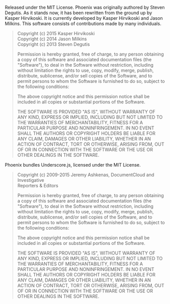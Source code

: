 Released under the MIT License. Phoenix was originally authored by Steven Degutis. As it stands now, it has been rewritten from the ground up by Kasper Hirvikoski. It is currently developed by Kasper Hirvikoski and Jason Milkins. This software consists of contributions made by many individuals.

> Copyright (c) 2015 Kasper Hirvikoski  
> Copyright (c) 2014 Jason Milkins  
> Copyright (c) 2013 Steven Degutis
>
> Permission is hereby granted, free of charge, to any person obtaining a copy of this software and associated
> documentation files (the "Software"), to deal in the Software without restriction, including without limitation the
> rights to use, copy, modify, merge, publish, distribute, sublicense, and/or sell copies of the Software, and to permit
> persons to whom the Software is furnished to do so, subject to the following conditions:
>
> The above copyright notice and this permission notice shall be included in all copies or substantial portions of the
> Software.
>
> THE SOFTWARE IS PROVIDED "AS IS", WITHOUT WARRANTY OF ANY KIND, EXPRESS OR IMPLIED, INCLUDING BUT NOT LIMITED TO THE
> WARRANTIES OF MERCHANTABILITY, FITNESS FOR A PARTICULAR PURPOSE AND NONINFRINGEMENT. IN NO EVENT SHALL THE AUTHORS OR
> COPYRIGHT HOLDERS BE LIABLE FOR ANY CLAIM, DAMAGES OR OTHER LIABILITY, WHETHER IN AN ACTION OF CONTRACT, TORT OR
> OTHERWISE, ARISING FROM, OUT OF OR IN CONNECTION WITH THE SOFTWARE OR THE USE OR OTHER DEALINGS IN THE SOFTWARE.

Phoenix bundles Underscore.js, licensed under the MIT License.

> Copyright (c) 2009-2015 Jeremy Ashkenas, DocumentCloud and Investigative  
> Reporters & Editors
>
> Permission is hereby granted, free of charge, to any person
> obtaining a copy of this software and associated documentation
> files (the "Software"), to deal in the Software without
> restriction, including without limitation the rights to use,
> copy, modify, merge, publish, distribute, sublicense, and/or sell
> copies of the Software, and to permit persons to whom the
> Software is furnished to do so, subject to the following
> conditions:
>
> The above copyright notice and this permission notice shall be
> included in all copies or substantial portions of the Software.
>
> THE SOFTWARE IS PROVIDED "AS IS", WITHOUT WARRANTY OF ANY KIND,
> EXPRESS OR IMPLIED, INCLUDING BUT NOT LIMITED TO THE WARRANTIES
> OF MERCHANTABILITY, FITNESS FOR A PARTICULAR PURPOSE AND
> NONINFRINGEMENT. IN NO EVENT SHALL THE AUTHORS OR COPYRIGHT
> HOLDERS BE LIABLE FOR ANY CLAIM, DAMAGES OR OTHER LIABILITY,
> WHETHER IN AN ACTION OF CONTRACT, TORT OR OTHERWISE, ARISING
> FROM, OUT OF OR IN CONNECTION WITH THE SOFTWARE OR THE USE OR
> OTHER DEALINGS IN THE SOFTWARE.
